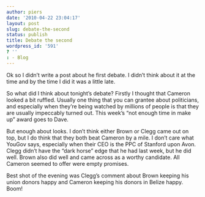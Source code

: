 ```yaml
---
author: piers
date: '2010-04-22 23:04:17'
layout: post
slug: debate-the-second
status: publish
title: Debate the second
wordpress_id: '591'
? ''
: - Blog
---
```


Ok so I didn’t write a post about he first debate. I didn’t think about it at
the time and by the time I did it was a little late.

So what did I think about tonight’s debate? Firstly I thought that Cameron
looked a bit ruffled. Usually one thing that you can grantee about
politicians, and especially when they’re being watched by millions of people
is that they are usually impeccably turned out. This week’s “not enough time
in make up” award goes to Dave.

But enough about looks. I don’t think either Brown or Clegg came out on top,
but I do think that they both beat Cameron by a mile. I don’t care what YouGov
says, especially when their CEO is the PPC of Stanford upon Avon. Clegg didn’t
have the “dark horse” edge that he had last week, but he did well. Brown also
did well and came across as a worthy candidate. All Cameron seemed to offer
were empty promises.

Best shot of the evening was Clegg’s comment about Brown keeping his union
donors happy and Cameron keeping his donors in Belize happy. Boom!

